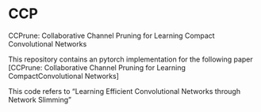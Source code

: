 # CCP
CCPrune: Collaborative Channel Pruning for Learning Compact Convolutional Networks

This repository contains an pytorch implementation for the following paper  
[CCPrune: Collaborative Channel Pruning for Learning CompactConvolutional Networks]

This code refers to “Learning Efficient Convolutional Networks through Network Slimming”
